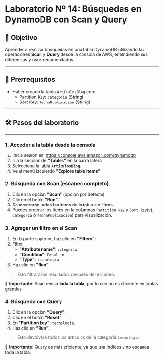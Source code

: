 # Laboratorio Nº 14: Búsquedas en DynamoDB con Scan y Query

## 🎯 Objetivo

Aprender a realizar búsquedas en una tabla DynamoDB utilizando las operaciones **Scan** y **Query** desde la consola de AWS, entendiendo sus diferencias y usos recomendados.

---

## 🧰 Prerrequisitos

- Haber creado la tabla `ArticulosBlog` con:
  - Partition Key: `categoria` (String)
  - Sort Key: `fechaPublicacion` (String)

---

## 🛠️ Pasos del laboratorio

---

### 1. Acceder a la tabla desde la consola

1. Inicia sesión en: https://console.aws.amazon.com/dynamodb
2. Ir a la sección de **"Tables"** en la barra lateral.
2. Selecciona la tabla **`ArticulosBlog`**.
3. Ve al menú izquierdo **"Explore table items"**

### 2. Búsqueda con **Scan** (escaneo completo)

1. Clic en la opción **"Scan"** (opción por defecto).
2. Clic en el botón **"Run"**.
3. Se mostrarán todos los ítems de la tabla sin filtros.
4. Puedes ordenar los items en la columnas `Partition key` y `Sort key`(ej. `categoria` ó `fechaPublicacion`) para visualización.

### 3. Agregar un filtro en el **Scan**

1. En la parte superior, haz clic en **"Filters"**:
2. Filtro:
   - **"Attribute name"**: `categoria`
   - **"Condition"**: `Equal to`
   - **"Type"**: `tecnologia`
3. Haz clic en **"Run"**.

> Esto filtrará los resultados después del escaneo.

📌 **Importante**: Scan revisa **toda la tabla**, por lo que no es eficiente en tablas grandes.

### 4. Búsqueda con **Query**

1. Clic en la opción **"Query"**.
2. Clic en el botón **"Reset"**
3. En **"Partition key"**: `tecnologia`.
4. Haz clic en **"Run"**.

> Esto devolverá todos los artículos de la categoría `tecnologia`.

📌 **Importante**: Query es más eficiente, ya que usa índices y no escanea toda la tabla.

 
